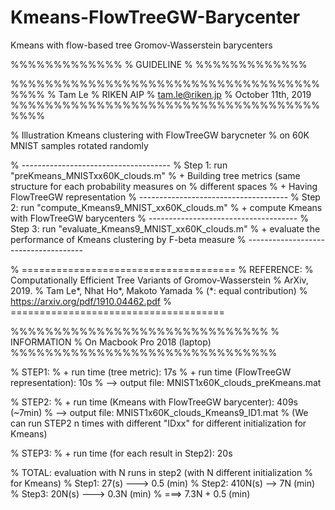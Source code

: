 # Kmeans-FlowTreeGW-Barycenter
Kmeans with flow-based tree Gromov-Wasserstein barycenters


%%%%%%%%%%%%%
% GUIDELINE %
%%%%%%%%%%%%%


%%%%%%%%%%%%%%%%%%%%%%%%%%%%%%%%%%%%%%%%
% Tam Le
% RIKEN AIP
% tam.le@riken.jp
% October 11th, 2019
%%%%%%%%%%%%%%%%%%%%%%%%%%%%%%%%%%%%%%%%


% Illustration Kmeans clustering with FlowTreeGW barycneter
% on 60K MNIST samples rotated randomly


% -------------------------------------
% Step 1: run "preKmeans_MNISTxx60K_clouds.m"
% + Building tree metrics (same structure for each probability measures on
% different spaces
% + Having FlowTreeGW representation
% -------------------------------------
% Step 2: run "compute_Kmeans9_MNIST_xx60K_clouds.m"
% + compute Kmeans with FlowTreeGW barycenters
% -------------------------------------
% Step 3: run "evaluate_Kmeans9_MNIST_xx60K_clouds.m"
% + evaluate the performance of Kmeans clustering by F-beta measure
% -------------------------------------


% =====================================
% REFERENCE:
% Computationally Efficient Tree Variants of Gromov-Wasserstein
% ArXiv, 2019.
% Tam Le*, Nhat Ho*, Makoto Yamada
% (*: equal contribution)
% https://arxiv.org/pdf/1910.04462.pdf
% =====================================



%%%%%%%%%%%%%%%%%%%%%%%%%%%%%%
% INFORMATION
% On Macbook Pro 2018 (laptop)
%%%%%%%%%%%%%%%%%%%%%%%%%%%%%%%

% STEP1:
% + run time (tree metric): 17s
% + run time (FlowTreeGW representation): 10s
% --> output file: MNIST1x60K_clouds_preKmeans.mat

% STEP2:
% + run time (Kmeans with FlowTreeGW barycenter): 409s (~7min)
% --> output file: MNIST1x60K_clouds_Kmeans9_ID1.mat
% (We can run STEP2 n times with different "IDxx" for different initialization for Kmeans)

% STEP3:
% + run time (for each result in Step2): 20s

% TOTAL: evaluation with N runs in step2 (with N different initialization
% for Kmeans)
% Step1: 27(s) ---> 0.5 (min)
% Step2: 410N(s) --> 7N (min)
% Step3: 20N(s) ---> 0.3N (min)
% ===> 7.3N + 0.5 (min)





